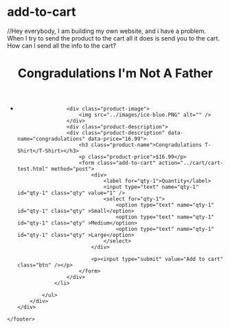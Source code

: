 # add-to-cart
//Hey everybody, I am building my own website, and i have a problem. When I try to send the product to the cart all it does is send you to the cart. How can I send all the info to the cart?



<!DOCTYPE html>
<html>
<head>
<title>Congradulations</title>
<meta charset="utf-8" />
<link rel="stylesheet" href="../cart/cart-test.css" media="screen" type="text/css" />
<script type="text/javascript" src="http://ajax.googleapis.com/ajax/libs/jquery/2.0.3/jquery.min.js"></script>
<script type="text/javascript" src="../cart/cart-test.js"></script>
</head>
<body>
<div id="site">
	<header id="masthead">
		<h1>Congradulations <span class="tagline">I'm Not A Father</h1>
	</header>
	<div id="content">
		<div id="products">
			<ul>
				<li>
					
					<div class="product-image">
						<img src="../images/ice-blue.PNG" alt="" />
					</div>
					<div class="product-description">
					<div class="product-description" data-name="congradulations" data-price="16.99">
						<h3 class="product-name">Congradulations T-Shirt</T-Shirt></h3>
						<p class="product-price">$16.99</p>
						<form class="add-to-cart" action="../cart/cart-test.html" method="post">
							<div>
								<label for="qty-1">Quantity</label>
                                <input type="text" name="qty-1" id="qty-1" class="qty" value="1" />
                                <select for="qty-1">
                                    <option type="text" name="qty-1" id="qty-1" class="qty" >Small</option>
                                    <option type="text" name="qty-1" id="qty-1" class="qty" >Medium</option>
                                    <option type="text" name="qty-1" id="qty-1" class="qty" >Large</option>
                                </select>
                            </div>
                            
                            <p><input type="submit" value="Add to cart" class="btn" /></p>
						</form>
					</div>
				</li>
				
			</ul>
		</div>
	</div>
	
	
</div>
<footer id="site-info">
		
	</footer>
</body>
</html>	
